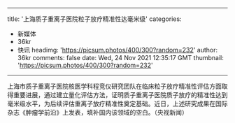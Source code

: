 
---
title: '上海质子重离子医院粒子放疗精准性达毫米级'
categories: 
 - 新媒体
 - 36kr
 - 快讯
headimg: 'https://picsum.photos/400/300?random=232'
author: 36kr
comments: false
date: Wed, 24 Nov 2021 12:35:17 GMT
thumbnail: 'https://picsum.photos/400/300?random=232'
---

<div>   
上海市质子重离子医院核医学科程竞仪研究团队在临床粒子放疗精准性评估方面取得重要进展，通过建立量化评估方法，证明质子重离子医院质子放疗的精准性达到毫米级水平，为后续评估重离子放疗精准性奠定基础。近日，上述研究成果在国际杂志《肿瘤学前沿》上发表，填补国内该领域的空白。（央视新闻）  
</div>
            